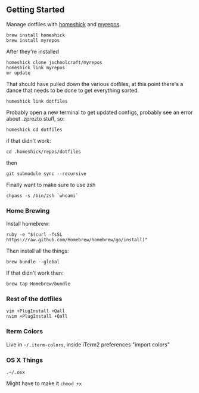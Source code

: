 ## Getting Started

Manage dotfiles with [homeshick](https://github.com/andsens/homeshick) and [myrepos](https://github.com/jschoolcraft/myrepos).

    brew install homeshick
    brew install myrepos

After they're installed

    homeshick clone jschoolcraft/myrepos
    homeshick link myrepos
    mr update

That should have pulled down the various dotfiles, at this point there's a dance that needs to be done to get everything sorted.

    homeshick link dotfiles

Probably open a new terminal to get updated configs, probably see an error about .zprezto stuff, so:

    homeshick cd dotfiles

if that didn't work:

    cd .homeshick/repos/dotfiles

then

    git submodule sync --recursive

Finally want to make sure to use zsh

    chpass -s /bin/zsh `whoami`

### Home Brewing

Install homebrew:

    ruby -e "$(curl -fsSL https://raw.github.com/Homebrew/homebrew/go/install)"

Then install all the things:

    brew bundle --global

If that didn't work then:

    brew tap Homebrew/bundle

### Rest of the dotfiles

    vim +PlugInstall +Qall
    nvim +PlugInstall +Qall


### Iterm Colors

Live in `~/.iterm-colors`, inside iTerm2 preferences "import colors"

### OS X Things

    .~/.osx

Might have to make it `chmod +x`
